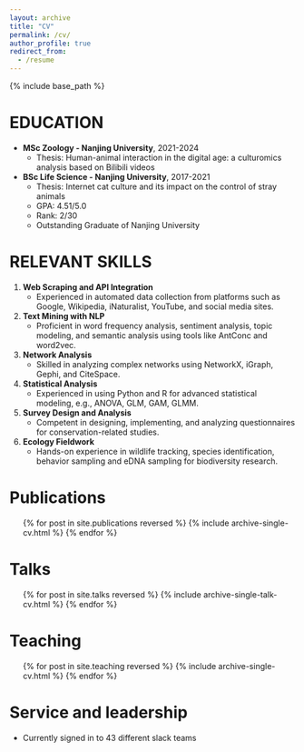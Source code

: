 ```yaml
---
layout: archive
title: "CV"
permalink: /cv/
author_profile: true
redirect_from:
  - /resume
---
```


{% include base_path %}

EDUCATION
======
* **MSc Zoology - Nanjing University**, 2021-2024  
    - Thesis: Human-animal interaction in the digital age: a culturomics analysis based on Bilibili videos  
* **BSc Life Science - Nanjing University**, 2017-2021  
    - Thesis: Internet cat culture and its impact on the control of stray animals  
    - GPA: 4.51/5.0
    - Rank: 2/30  
    - Outstanding Graduate of Nanjing University   

RELEVANT SKILLS
======
1. **Web Scraping and API Integration**  
    - Experienced in automated data collection from platforms such as Google, Wikipedia, iNaturalist, YouTube, and social media sites.  
2. **Text Mining with NLP**  
    - Proficient in word frequency analysis, sentiment analysis, topic modeling, and semantic analysis using tools like AntConc and word2vec.  
3. **Network Analysis**  
    - Skilled in analyzing complex networks using NetworkX, iGraph, Gephi, and CiteSpace.  
4. **Statistical Analysis**  
    - Experienced in using Python and R for advanced statistical modeling, e.g., ANOVA, GLM, GAM, GLMM.  
5. **Survey Design and Analysis**
    - Competent in designing, implementing, and analyzing questionnaires for conservation-related studies.  
6. **Ecology Fieldwork**
    - Hands-on experience in wildlife tracking, species identification, behavior sampling and eDNA sampling for biodiversity research.

Publications
======
  <ul>{% for post in site.publications reversed %}
    {% include archive-single-cv.html %}
  {% endfor %}</ul>
  
Talks
======
  <ul>{% for post in site.talks reversed %}
    {% include archive-single-talk-cv.html  %}
  {% endfor %}</ul>
  
Teaching
======
  <ul>{% for post in site.teaching reversed %}
    {% include archive-single-cv.html %}
  {% endfor %}</ul>
  
Service and leadership
======
* Currently signed in to 43 different slack teams
